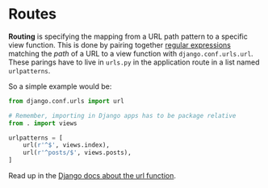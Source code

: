 # Routes
**Routing** is specifying the mapping from a URL path pattern to a specific view function.
This is done by pairing together [regular expressions](regular-expressions.md) matching the _path_ of a URL to a view function with `django.conf.urls.url`.
These parings have to live in `urls.py` in the application route in a list named `urlpatterns`.

So a simple example would be:
```py
from django.conf.urls import url

# Remember, importing in Django apps has to be package relative
from . import views

urlpatterns = [
    url(r'^$', views.index),
    url(r'^posts/$', views.posts),
]
```

Read up in the [Django docs about the url function](https://docs.djangoproject.com/en/1.9/ref/urls/#django.conf.urls.url).
